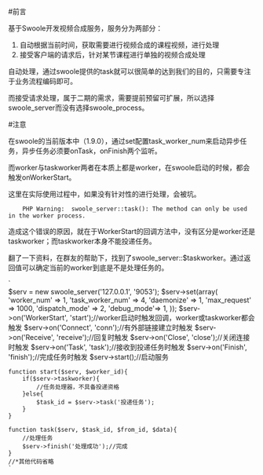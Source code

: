#前言

基于Swoole开发视频合成服务，服务分为两部分：

1. 自动根据当前时间，获取需要进行视频合成的课程视频，进行处理
2. 接受客户端的请求后，针对某节课程进行单独的视频合成处理

自动处理，通过swoole提供的task就可以很简单的达到我们的目的，只需要专注于业务流程编码即可。

而接受请求处理，属于二期的需求，需要提前预留可扩展，所以选择swoole_server而没有选择swoole_process。

#注意

在swoole的当前版本中（1.9.0），通过set配置task_worker_num来启动异步任务，异步任务必须要onTask，onFinish两个监听。

而worker与taskworker两者在本质上都是worker，在swoole启动的时候，都会触发onWorkerStart。

这里在实际使用过程中，如果没有针对性的进行处理，会被坑。

`    PHP Warning:  swoole_server::task(): The method can only be used in the worker process.`

造成这个错误的原因，就在于WorkerStart的回调方法中，没有区分是worker还是taskworker；而taskworker本身不能投递任务。

翻了一下资料，在群友的帮助下，找到了swoole_server::$taskworker。通过返回值可以确定当前的worker到底是不是处理任务的。
  
`	
    $serv = new swoole_server('127.0.0.1', '9053');
    $serv->set(array(
        'worker_num' => 1,
        'task_worker_num' => 4,
        'daemonize' => 1,
        'max_request' => 1000,
        'dispatch_mode' => 2,
        'debug_mode'=> 1,
    ));
    $serv->on('WorkerStart', 'start');//worker启动时触发回调，worker或taskworker都会触发
    $serv->on('Connect', 'conn');//有外部链接建立时触发
    $serv->on('Receive', 'receive');//回复时触发
    $serv->on('Close', 'close');//关闭连接时触发
    $serv->on('Task', 'task');//接收到投递任务时触发
    $serv->on('Finish', 'finish');//完成任务时触发
    $serv->start();//启动服务

	function start($serv, $worker_id){
		if($serv->taskworker){
			//任务处理器，不具备投递资格
		}else{
			$task_id = $serv->task('投递任务');
		}
	}
	
	function task($serv, $task_id, $from_id, $data){
		//处理任务
		$serv->finish('处理成功');//完成
	}
	//*其他代码省略
	`
